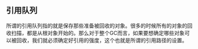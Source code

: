 ## 引用队列

所谓的引用队列指的就是保存那些准备被回收的对象。很多的时候所有的对象的回收扫描，都是从根对象开始的。那么对于整个GC而言，如果要想确定哪些对象可以被回收，我们就必须确定好引用的强度，这个也就是所谓的引用路径的设置。
